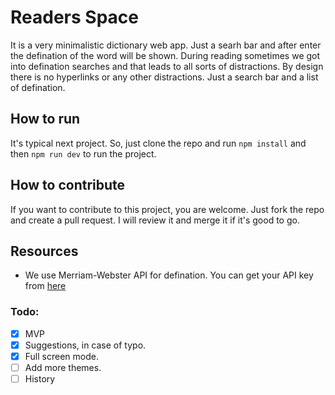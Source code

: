 # Readers Space

It is a very minimalistic dictionary web app. Just a searh bar and after enter the defination of the word will be shown.
During reading sometimes we got into defination searches and that leads to all sorts of distractions.
By design there is no hyperlinks or any other distractions. Just a search bar and a list of defination.

## How to run

It's typical next project. So, just clone the repo and run `npm install` and then `npm run dev` to run the project.

## How to contribute

If you want to contribute to this project, you are welcome. Just fork the repo and create a pull request. I will review it and merge it if it's good to go.

## Resources

- We use Merriam-Webster API for defination. You can get your API key from [here](https://dictionaryapi.com/)

### Todo:

- [x] MVP
- [x] Suggestions, in case of typo.
- [x] Full screen mode.
- [ ] Add more themes.
- [ ] History
